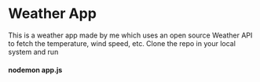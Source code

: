 # Weather App
This is a weather app made by me which uses an open source Weather API to fetch the temperature, wind speed, etc. 
Clone the repo in your local system and run 
#### nodemon app.js

